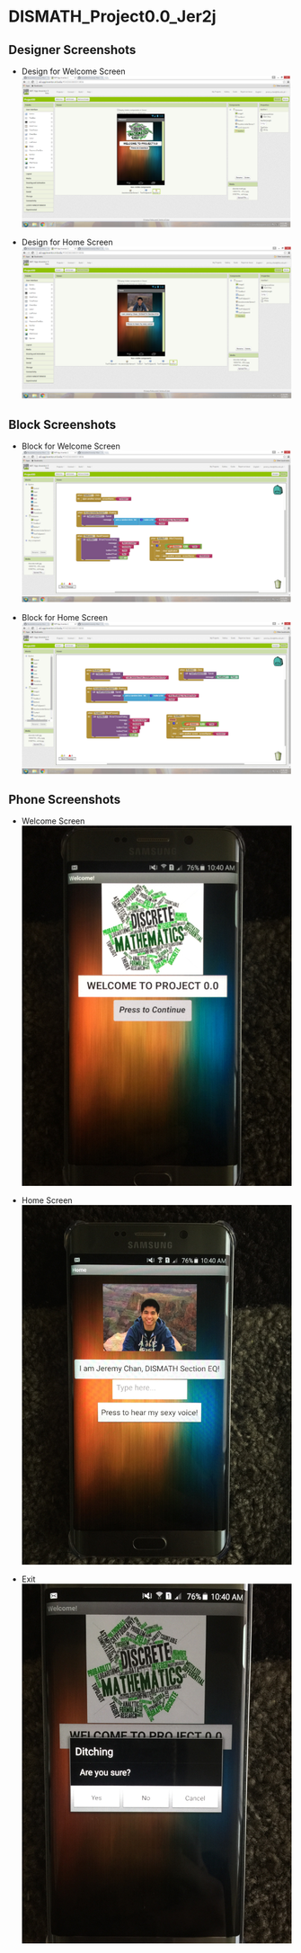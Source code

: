 # DISMATH_Project0.0_Jer2j

## Designer Screenshots
- Design for Welcome Screen
![ScreenShot](Welcome.png)

- Design for Home Screen
![ScreenShot](Screen1.png)

## Block Screenshots
- Block for Welcome Screen
![ScreenShot](welcome.block.png)

- Block for Home Screen
![ScreenShot](screen1block.png)

## Phone Screenshots
- Welcome Screen
![ScreenShot](Phone1.jpg)

- Home Screen
![ScreenShot](Phone2.1.JPG)

- Exit
![ScreenShot](Phone3.1.JPG)
